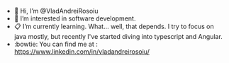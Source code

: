 - 👋 Hi, I’m @VladAndreiRosoiu
- 👀 I’m interested in software development.
- :clipboard: I’m currently learning. What... well, that depends. I try to focus on java mostly, but recently I've started diving into typescript and Angular.
- :bowtie: You can find me at : https://www.linkedin.com/in/vladandreirosoiu/ 


<!---
VladAndreiRosoiu/VladAndreiRosoiu is a ✨ special ✨ repository because its `README.md` (this file) appears on your GitHub profile.
You can click the Preview link to take a look at your changes.
--->
